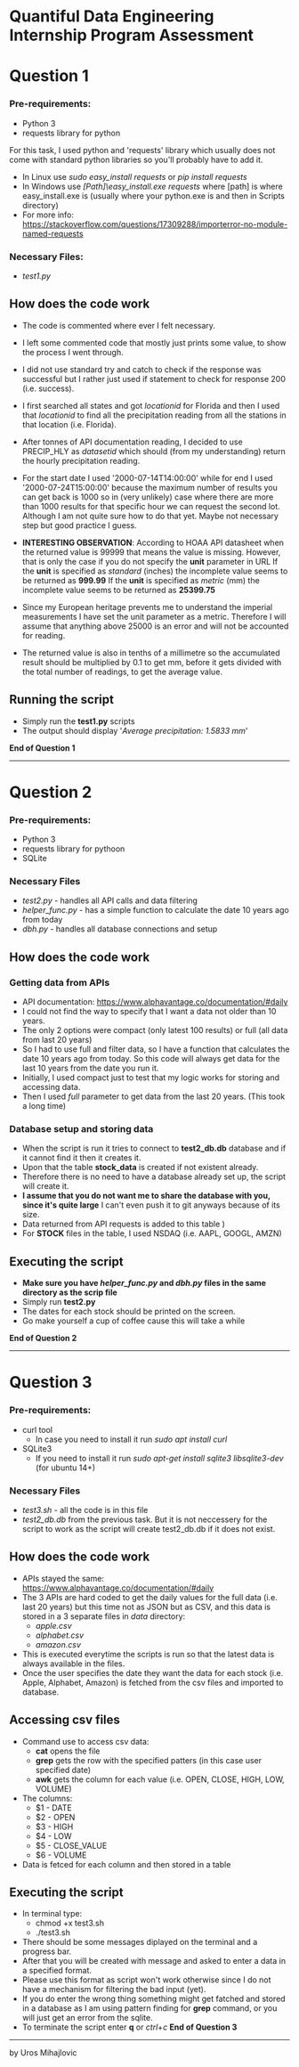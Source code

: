 # Quantiful Data Engineering Internship Program Assessment

# Question 1

### Pre-requirements:
- Python 3
- requests library for python

For this task, I used python and 'requests' library which usually does not come with standard python libraries so you'll probably have to add it.
- In Linux use _sudo easy_install requests_ or _pip install requests_
- In Windows use _[Path]\easy_install.exe requests_ where [path] is where easy_install.exe is (usually where your python.exe is and then in Scripts directory)
- For more info: https://stackoverflow.com/questions/17309288/importerror-no-module-named-requests

### Necessary Files:
- _test1.py_

## How does the code work
- The code is commented where ever I felt necessary.
- I left some commented code that mostly just prints some value, to show the process I went through.
- I did not use standard try and catch to check if the response was successful but I rather just used if statement to check for response 200 (i.e. success).
- I first searched all states and got _locationid_ for Florida and then I used that _locationid_ to find all the precipitation reading from all the stations in that location (i.e. Florida).
- After tonnes of API documentation reading, I decided to use PRECIP_HLY as _datasetid_ which should (from my understanding) return the hourly precipitation reading.
- For the start date I used '2000-07-14T14:00:00' while for end I used '2000-07-24T15:00:00' because the maximum number of results you can get back  is 1000 so in (very unlikely) case where there are more than 1000 results for that specific hour we can request the second lot. Although I am not quite sure how to do that yet. Maybe not necessary step but good practice I guess.

- __INTERESTING OBSERVATION__:
According to HOAA API datasheet when the returned value is 99999 that means the value is missing.
However, that is only the case if you do not specify the __unit__ parameter in URL
If the __unit__ is specified as _standard_ (inches) the incomplete value seems to be returned as __999.99__
If the __unit__ is specified as _metric_ (mm) the incomplete value seems to be returned as __25399.75__

- Since my European heritage prevents me to understand the imperial measurements I have set the unit parameter as a metric.
Therefore I will assume that anything above 25000 is an error and will not be accounted for reading.

- The returned value is also in tenths of a millimetre so the accumulated result should be multiplied by 0.1 to get mm, before it gets divided with the total number of readings, to get the average value.

## Running the script
- Simply run the __test1.py__ scripts
- The output should display '_Average precipitation: 1.5833 mm_'

__End of Question 1__
_________________________________________________________________________________________________________________

# Question 2
### Pre-requirements:
- Python 3
- requests library for pythoon
- SQLite
### Necessary Files
- _test2.py_ - handles all API calls and data filtering
- _helper_func.py_  - has a simple function to calculate the date 10 years ago from today
- _dbh.py_  - handles all database connections and setup
## How does the code work
### Getting data from APIs
- API documentation: https://www.alphavantage.co/documentation/#daily
- I could not find the way to specify that I want a data not older than 10 years.
- The only 2 options were compact (only latest 100 results) or full (all data from last 20 years)
- So I had to use full and filter data, so I have a function that calculates the date 10 years ago from today. So this code will always get data for the last 10 years from the date you run it.
- Initially, I used compact just to test that my logic works for storing and accessing data.
- Then I used _full_ parameter to get data from the last 20 years. (This took a long time)
### Database setup and storing data
- When the script is run it tries to connect to __test2_db.db__ database and if it cannot find it then it creates it.
- Upon that the table __stock_data__ is created if not existent already.
- Therefore there is no need to have a database already set up, the script will create it.
- __I assume that you do not want me to share the database with you, since it's quite large__ I can't even push it to git anyways because of its size.
- Data returned from API requests is added to this table )
- For __STOCK__ files in the table, I used NSDAQ (i.e. AAPL, GOOGL, AMZN)

## Executing the script
- __Make sure you have _helper_func.py_ and _dbh.py_ files in the same directory as the scrip file__
- Simply run __test2.py__
- The dates for each stock should be printed on the screen.
- Go make yourself a cup of coffee cause this will take a while

__End of Question 2__
____________________________________________________________________________________________________
# Question 3
### Pre-requirements:
- curl tool
  - In case you need to install it run _sudo apt install curl_
- SQLite3
  - If you need to install it run _sudo apt-get install sqlite3 libsqlite3-dev_ (for ubuntu 14+)
### Necessary Files
- _test3.sh_ - all the code is in this file
- _test2_db.db_ from the previous task. But it is not neccessery for the script to work as the script will create test2_db.db if it does not exist.
## How does the code work
- APIs stayed the same: https://www.alphavantage.co/documentation/#daily
- The 3 APIs are hard coded to get the daily values for the full data (i.e. last 20 years) but this time not as JSON but as CSV, and this data is stored in a 3 separate files in _data_ directory:
  - _apple.csv_
  - _alphabet.csv_
  - _amazon.csv_
- This is executed everytime the scripts is run so that the latest data is always available in the files.
- Once the user specifies the date they want the data for each stock (i.e. Apple, Alphabet, Amazon) is fetched from the csv files and imported to database.
## Accessing csv files
- Command use to access csv data:
  - __cat__ opens the file
  - __grep__ gets the row with the specified patters (in this case user specified date)
  - __awk__ gets the column for each value (i.e. OPEN, CLOSE, HIGH, LOW, VOLUME)
- The columns:
  - $1 - DATE
  - $2 - OPEN
  - $3 - HIGH
  - $4 - LOW
  - $5 - CLOSE_VALUE
  - $6 - VOLUME
- Data is fetced for each column and then stored in a table
## Executing the script
- In terminal type:
  - chmod +x test3.sh
  - ./test3.sh
- There should be some messages diplayed on the terminal and a progress bar.
- After that you will be created with message and asked to enter a data in a specified format.
- Please use this format as script won't work otherwise since I do not have a mechanism for filtering the bad input (yet).
- If you do enter the wrong thing something might get fatched and stored in a database as I am using pattern finding for __grep__ command, or you will just get an error from the sqlite.
- To terminate the  script enter __q__ or _ctrl_+_c_
__End of Question 3__
_________________________________________________________________________________________________________________
by Uros Mihajlovic

